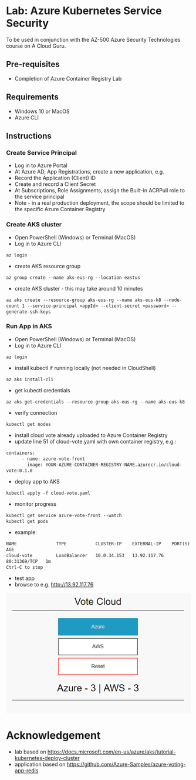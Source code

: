 # Lab: Azure Kubernetes Service Security

To be used in conjunction with the AZ-500 Azure Security Technologies course on A Cloud Guru.

## Pre-requisites
* Completion of Azure Container Registry Lab

## Requirements
* Windows 10 or MacOS
* Azure CLI

## Instructions

### Create Service Principal
* Log in to Azure Portal
* At Azure AD, App Registrations, create a new application, e.g. 
* Record the Application (Client) ID
* Create and record a Client Secret
* At Subscriptions, Role Assignments, assign the Built-in ACRPull role to the service principal
* Note - in a real production deployment, the scope should be limited to the specific Azure Container Registry 

### Create AKS cluster
* Open PowerShell (Windows) or Terminal (MacOS)
* Log in to Azure CLI
```
az login
```
* create AKS resource group
```
az group create --name aks-eus-rg --location eastus
```
* create AKS cluster - this may take around 10 minutes 
```
az aks create --resource-group aks-eus-rg --name aks-eus-k8 --node-count 1 --service-principal <appId> --client-secret <password> --generate-ssh-keys
```

### Run App in AKS
* Open PowerShell (Windows) or Terminal (MacOS)
* Log in to Azure CLI
```
az login
```
* install kubectl if running locally (not needed in CloudShell)
```
az aks install-cli
```
* get kubectl credentials
```
az aks get-credentials --resource-group aks-eus-rg --name aks-eus-k8
```
* verify connection
```
kubectl get nodes
```
* install cloud vote already uploaded to Azure Container Registry
* update line 51 of cloud-vote.yaml with own container registry, e.g.:
```
containers:
      - name: azure-vote-front
        image: YOUR-AZURE-CONTAINER-REGISTRY-NAME.azurecr.io/cloud-vote:0.1.0
```
* deploy app to AKS
```
kubectl apply -f cloud-vote.yaml
```
* monitor progress
```
kubectl get service azure-vote-front --watch
kubectl get pods
```
* example:
```
NAME               TYPE           CLUSTER-IP    EXTERNAL-IP    PORT(S)        AGE
cloud-vote         LoadBalancer   10.0.34.153   13.92.117.76   80:31369/TCP   1m
Ctrl-C to stop
```
* test app
* browse to e.g. http://13.92.117.76

![Alt text](cloud-vote.png?raw=true "Cloud Vote App on AKS")

# Acknowledgement
* lab based on https://docs.microsoft.com/en-us/azure/aks/tutorial-kubernetes-deploy-cluster
* application based on https://github.com/Azure-Samples/azure-voting-app-redis
